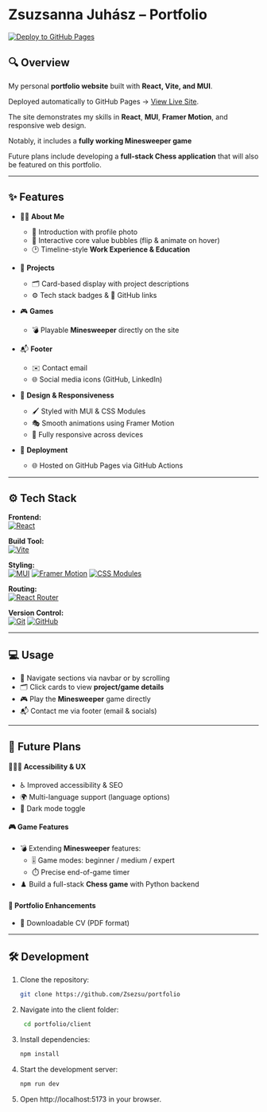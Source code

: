 # Zsuzsanna Juhász – Portfolio

[![Deploy to GitHub Pages](https://github.com/Zsezsu/portfolio/actions/workflows/deploy.yml/badge.svg)](https://github.com/Zsezsu/portfolio/actions/workflows/deploy.yml)

## 🔍 Overview
My personal **portfolio website** built with **React, Vite, and MUI**. 

Deployed automatically to GitHub Pages → [View Live Site](https://zsezsu.github.io/portfolio/).

The site demonstrates my skills in **React**, **MUI**, **Framer Motion**, and responsive web design.  

Notably, it includes a **fully working Minesweeper game**  

Future plans include developing a **full-stack Chess application** that will also be featured on this portfolio.

---

## ✨ Features

- 👩‍💻 **About Me**  
  - 🙋 Introduction with profile photo  
  - 🌟 Interactive core value bubbles (flip & animate on hover)  
  - 🕑 Timeline-style **Work Experience & Education**  

- 📂 **Projects**  
  - 🗂️ Card-based display with project descriptions  
  - ⚙️ Tech stack badges & 🔗 GitHub links  

- 🎮 **Games**  
  - 💣 Playable **Minesweeper** directly on the site  

- 📬 **Footer**  
  - ✉️ Contact email  
  - 🌐 Social media icons (GitHub, LinkedIn)  

- 🎨 **Design & Responsiveness**  
  - 🖌️ Styled with MUI & CSS Modules  
  - 🎭 Smooth animations using Framer Motion  
  - 📱 Fully responsive across devices  

- 🚀 **Deployment**  
  - 🌐 Hosted on GitHub Pages via GitHub Actions 

---


## ⚙️ Tech Stack

**Frontend:**  
[![React](https://img.shields.io/badge/React-20232A?style=for-the-badge&logo=react&logoColor=61DAFB)](https://react.dev/)

**Build Tool:**  
[![Vite](https://img.shields.io/badge/Vite-646CFF?style=for-the-badge&logo=vite&logoColor=FFD62E)](https://vitejs.dev/)

**Styling:**  
[![MUI](https://img.shields.io/badge/MUI-007FFF?style=for-the-badge&logo=mui&logoColor=white)](https://mui.com/) [![Framer Motion](https://img.shields.io/badge/FramerMotion-0055FF?style=for-the-badge&logo=framer&logoColor=white)](https://www.framer.com/motion/) [![CSS Modules](https://img.shields.io/badge/CSS%20Modules-000000?style=for-the-badge&logo=css3&logoColor=1572B6)](https://github.com/css-modules/css-modules)

**Routing:**  
[![React Router](https://img.shields.io/badge/React_Router-CA4245?style=for-the-badge&logo=react-router&logoColor=white)](https://reactrouter.com/)

**Version Control:**  
[![Git](https://img.shields.io/badge/Git-F05032?style=for-the-badge&logo=git&logoColor=white)](https://git-scm.com/) [![GitHub](https://img.shields.io/badge/GitHub-181717?style=for-the-badge&logo=github&logoColor=white)](https://github.com/)

   
---

## 💻 Usage

- 🧭 Navigate sections via navbar or by scrolling  
- 🗂️ Click cards to view **project/game details**  
- 🎮 Play the **Minesweeper** game directly  
- 📬 Contact me via footer (email & socials)

---

## 🔮 Future Plans

#### 🧑‍🤝‍🧑 Accessibility & UX
- ♿ Improved accessibility & SEO  
- 🌍 Multi-language support (language options)  
- 🌙 Dark mode toggle  

#### 🎮 Game Features
- 💣 Extending **Minesweeper** features:  
  - 🎚️ Game modes: beginner / medium / expert  
  - ⏱️ Precise end-of-game timer  
- ♟️ Build a full-stack **Chess game** with Python backend  

#### 📂 Portfolio Enhancements
- 📄 Downloadable CV (PDF format)  


---

## 🛠️ Development
1. Clone the repository:

   ```bash
   git clone https://github.com/Zsezsu/portfolio
   ```

2. Navigate into the client folder:
   ```bash
    cd portfolio/client
    ```
3. Install dependencies:
   ```bash
   npm install
   ```
4. Start the development server:
   ```bash
   npm run dev
   ```
5. Open http://localhost:5173 in your browser.